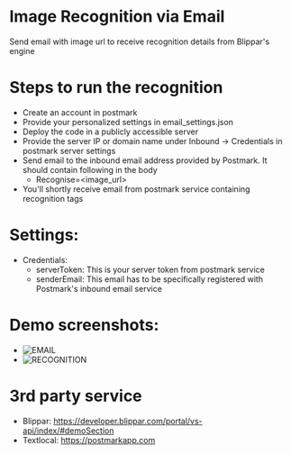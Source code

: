 # Image Recognition via Email
Send email with image url to receive recognition details from Blippar's engine

# Steps to run the recognition
* Create an account in postmark
* Provide your personalized settings in email_settings.json
* Deploy the code in a publicly accessible server
* Provide the server IP or domain name under Inbound -> Credentials in postmark server settings
* Send email to the inbound email address provided by Postmark. It should contain following in the body
  * Recognise=<image_url>
* You'll shortly receive email from postmark service containing recognition tags

# Settings:
* Credentials:
  * serverToken: This is your server token from postmark service
  * senderEmail: This email has to be specifically registered with Postmark's inbound email service
 
# Demo screenshots:
* ![EMAIL](https://goo.gl/vXSX5r "Sending Email to Postmark")
* ![RECOGNITION](https://goo.gl/bTC8WW "Receiving recognition details in email")


# 3rd party service
* Blippar: https://developer.blippar.com/portal/vs-api/index/#demoSection
* Textlocal: https://postmarkapp.com
